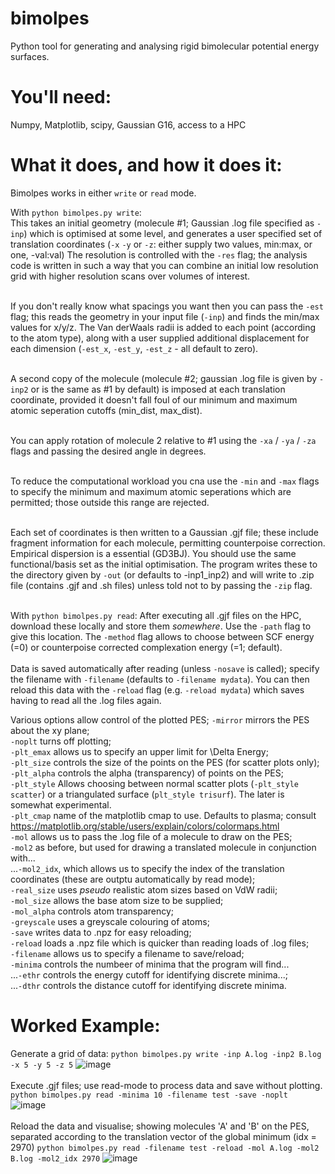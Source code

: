 # bimolpes
Python tool for generating and analysing rigid bimolecular potential energy surfaces.

# You'll need:
Numpy, Matplotlib, scipy, Gaussian G16, access to a HPC<br>

# What it does, and how it does it:
Bimolpes works in either `write` or `read` mode. <br>

With `python bimolpes.py write`:<br>
This takes an initial geometry (molecule #1; Gaussian .log file specified as `-inp`) which is optimised at some level, and generates a user specified set of translation coordinates (`-x` `-y` or `-z`: either supply two values, min:max, or one, -val:val) The resolution is controlled with the `-res` flag; the analysis code is written in such a way that you can combine an initial low resolution grid with higher resolution scans over volumes of interest.<br><br>

If you don't really know what spacings you want then you can pass the `-est` flag; this reads the geometry in your input file (`-inp`) and finds the min/max values for x/y/z. The Van derWaals radii is added to each point (according to the atom type), along with a user supplied additional displacement for each dimension (`-est_x`, `-est_y`, `-est_z` - all default to zero). <br><br>

A second copy of the molecule (molecule #2; gaussian .log file is given by `-inp2` or is the same as #1 by default) is imposed at each translation coordinate, provided it doesn't fall foul of our minimum and maximum atomic seperation cutoffs (min_dist, max_dist). <br><br>

You can apply rotation of molecule 2 relative to #1 using the `-xa` / `-ya` / `-za` flags and passing the desired angle in degrees.<br><br>

To reduce the computational workload you cna use the `-min` and `-max` flags to specify the minimum and maximum atomic seperations which are permitted; those outside this range are rejected.<br><br>

Each set of coordinates is then written to a Gaussian .gjf file; these include fragment information for each molecule, permitting counterpoise correction. Empirical dispersion is a essential (GD3BJ). You should use the same functional/basis set as the initial optimisation. The program writes these to the directory given by `-out` (or defaults to -inp1_inp2) and will write to .zip file (contains .gjf and .sh files) unless told not to by passing the `-zip` flag.<br><br>

With `python bimolpes.py read`:
After executing all .gjf files on the HPC, download these locally and store them _somewhere_. Use the `-path` flag to give this location. 
The `-method` flag allows to choose between SCF energy (=0) or counterpoise corrected complexation energy (=1; default).<br><br>
Data is saved automatically after reading (unless `-nosave` is called); specify the filename with `-filename` (defaults to `-filename mydata`). You can then reload this data with the `-reload` flag (e.g. `-reload mydata`) which saves having to read all the .log files again.

Various options allow control of the plotted PES; 
`-mirror` mirrors the PES about the xy plane;<br>
`-noplt` turns off plotting; <br>
`-plt_emax` allows us to specify an upper limit for \Delta Energy; <br>
`-plt_size` controls the size of the points on the PES (for scatter plots only); <br>
`-plt_alpha` controls the alpha (transparency) of points on the PES; <br>
`-plt_style` Allows choosing between normal scatter plots (`-plt_style scatter`) or a triangulated surface (`plt_style trisurf`). The later is somewhat experimental. <br>
`-plt_cmap` name of the matplotlib cmap to use. Defaults to plasma; consult https://matplotlib.org/stable/users/explain/colors/colormaps.html<br>
`-mol` allows us to pass the .log file of a molecule to draw on the PES; <br>
`-mol2` as before, but used for drawing a translated molecule in conjunction with... <br>
...`-mol2_idx`, which allows us to specify the index of the translation coordinates (these are outptu automatically by read mode); <br>
`-real_size` uses _pseudo_ realistic atom sizes based on VdW radii; <br>
`-mol_size` allows the base atom size to be supplied; <br>
`-mol_alpha` controls atom transparency; <br>
`-greyscale` uses a greyscale colouring of atoms; <br>
`-save` writes data to .npz for easy reloading; <br>
`-reload` loads a .npz file which is quicker than reading loads of .log files; <br>
`-filename` allows us to specify a filename to save/reload; <br>
`-minima` controls the numbeer of minima that the program will find... <br>
...`-ethr` controls the energy cutoff for identifying discrete minima...; <br>
...`-dthr` controls the distance cutoff for identifying discrete minima.<br>

# Worked Example:
Generate a grid of data:
`python bimolpes.py write -inp A.log -inp2 B.log -x 5 -y 5 -z 5`
![image](https://github.com/RichardMandle/bimolpes/assets/101199234/7c09c396-cb8c-494b-b082-4a4088dc8097)
<br><br>
Execute .gjf files; use read-mode to process data and save without plotting.
`python bimolpes.py read -minima 10 -filename test -save -noplt`
![image](https://github.com/RichardMandle/bimolpes/assets/101199234/e63623e6-1608-4f0c-8f1a-358f4a20c92b)
<br><br>
Reload the data and visualise; showing molecules 'A' and 'B' on the PES, separated according to the translation vector of the global minimum (idx = 2970)
`python bimolpes.py read -filename test -reload -mol A.log -mol2 B.log -mol2_idx 2970`
![image](https://github.com/RichardMandle/bimolpes/assets/101199234/4abfc1bc-de31-48a2-8f54-f520a3b736e5)
